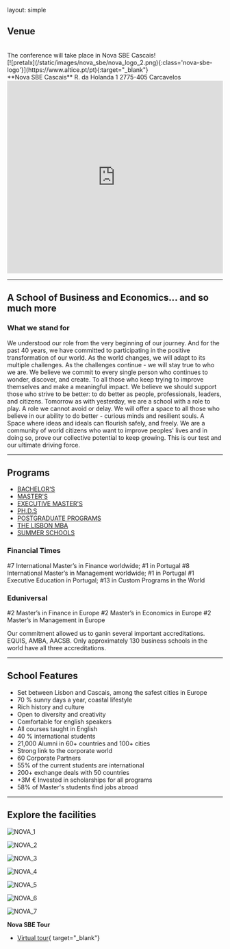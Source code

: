 layout: simple

## Venue

<br>
The conference will take place in Nova SBE Cascais!<br>
[![pretalx](/static/images/nova_sbe/nova_logo_2.png){:class='nova-sbe-logo'}](https://www.altice.pt/pt){:target="_blank"}
<br>
**Nova SBE Cascais** 
R. da Holanda 1
2775-405 Carcavelos
<br>
<iframe src="https://www.google.com/maps/embed?pb=!1m18!1m12!1m3!1d3114.712109987524!2d-9.328352023984158!3d38.67848385959125!2m3!1f0!2f0!3f0!3m2!1i1024!2i768!4f13.1!3m3!1m2!1s0xd193313310c6687%3A0x8ca00c36063deaa1!2sNova%20School%20of%20Business%20and%20Economics!5e0!3m2!1spt-PT!2spt!4v1739123315901!5m2!1spt-PT!2spt" width="600" height="450" style="border:0; width:100%;" frameborder="0" scrolling="no" marginheight="0" marginwidth="0" loading="lazy" referrerpolicy="no-referrer-when-downgrade"></iframe>
<br>
<hr class="green-line">

## A School of Business and Economics... and so much more
### What we stand for
We understood our role from the very beginning of our journey. And for the past 40 years, we have committed to participating in the positive transformation of our world. As the world changes, we will adapt to its multiple challenges. As the challenges continue - we will stay true to who we are. 
We believe we commit to every single person who continues to wonder, discover, and create. To all those who keep trying to improve themselves and make a meaningful impact. 
We believe we should support those who strive to be better: to do better as people, professionals, leaders, and citizens. 
Tomorrow as with yesterday, we are a school with a role to play. A role we cannot avoid or delay. We will offer a space to all those who believe in our ability to do better - curious minds and resilient souls. A Space where ideas and ideals can flourish safely, and freely. 
We are a community of world citizens who want to improve peoples' lives and in doing so, prove our collective potential to keep growing. This is our test and our ultimate driving force.

<hr class="blue-line">

## Programs
- [BACHELOR'S](https://www.novasbe.unl.pt/en/programs/bachelors)
- [MASTER'S](https://www.novasbe.unl.pt/en/programs/masters)
- [EXECUTIVE MASTER'S](https://www.novasbe.unl.pt/en/programs/executive-masters)
- [PH.D.S](https://www.novasbe.unl.pt/en/programs/phds)
- [POSTGRADUATE PROGRAMS](https://www.novasbe.unl.pt/en/programs/postgraduate-programs)
- [THE LISBON MBA](https://www.novasbe.unl.pt/en/programs/the-lisbon-mba)
- [SUMMER SCHOOLS](https://www.novasbe.unl.pt/en/programs/summer-schools)

### Financial Times
\#7 International Master’s in Finance worldwide; \#1 in Portugal
\#8 International Master’s in Management worldwide; #1 in Portugal 
\#1 Executive Education in Portugal; #13 in Custom Programs in the World

### Eduniversal
\#2 Master’s in Finance in Europe 
\#2 Master’s in Economics in Europe 
\#2 Master’s in Management in Europe 

Our commitment allowed us to ganin several important accreditations. EQUIS, AMBA, AACSB.
Only approximately 130 business schools in the world have all three accreditations.

<hr class="green-line">

## School Features
- Set between Lisbon and Cascais, among the safest cities in Europe
- 70 % sunny days a year, coastal lifestyle
- Rich history and culture
- Open to diversity and creativity
- Comfortable for english speakers
- All courses taught in English
- 40 % international students
- 21,000 Alumni in 60+ countries and 100+ cities
- Strong link to the corporate world
- 60 Corporate Partners
- 55% of the current students are international
- 200+ exchange deals with 50 countries
- +3M € Invested in scholarships for all programs
- 58% of Master's students find jobs abroad

<hr class="blue-line">

## Explore the facilities

<div class="swiper-buttons d-none d-sm-block">

<div class="swiper-button-prev"></div>

<div class="swiper-button-next"></div>

</div>

<div markdown="1" class="swiper">

<div markdown="1" class="col-12 swiper-wrapper">

<div markdown="1" class="swiper-slide">

![NOVA_1](/static/images/nova_sbe/nova_1.jpg)

</div>

<div markdown="1" class="swiper-slide">

![NOVA_2](/static/images/nova_sbe/nova_2.jpg)

</div>

<div markdown="1" class="swiper-slide">

![NOVA_3](/static/images/nova_sbe/nova_3.jpg)

</div>

<div markdown="1" class="swiper-slide">

![NOVA_4](/static/images/nova_sbe/nova_4.jpg)

</div>

<div markdown="1" class="swiper-slide">

![NOVA_5](/static/images/nova_sbe/nova_5.jpg)

</div>

<div markdown="1" class="swiper-slide">

![NOVA_6](/static/images/nova_sbe/nova_6.jpg)

</div>
<div markdown="1" class="swiper-slide">

![NOVA_7](/static/images/nova_sbe/nova_7.jpg)

</div>

</div>

</div>

<script>
  window.addEventListener("DOMContentLoaded", function(){
    const swiper = new Swiper('.swiper', {
      slidesPerView: "auto",
      grabCursor: true,
    loop: true,
      navigation: {
      nextEl: '.swiper-button-next',
      prevEl: '.swiper-button-prev',
  },
    });
  });
</script>


**Nova SBE Tour**
- [Virtual tour](https://campustour.novasbe.pt/){ target="_blank"}


[//]: # (<iframe width="600" height="450" style="border:0; width:100%;" src="https://www.youtube.com/embed/SI46MWq5GD4?si=9rjZL_btZCNf2fqm" title="YouTube video player" frameborder="0" allow="accelerometer; autoplay; clipboard-write; encrypted-media; gyroscope; picture-in-picture; web-share" referrerpolicy="strict-origin-when-cross-origin" allowfullscreen></iframe>)
